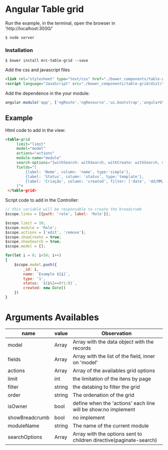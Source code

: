 # Angular Table grid

Run the example, in the terminal, open the browser in 'http://localhost:3000/'

````
$ node server
````
 
### Installation
````
$ bower install mrc-table-grid --save
````

Add the css and javascript files

```Html
<link rel="stylesheet" type="text/css" href="./bower_components/table-grid/dist/table-grid.css">
<script language="JavaScript" src="./bower_components/table-grid/dist/table-grid.js"></script>
```

Add the dependence in the your module:

```Javascript
angular.module('app', ['ngRoute','ngResource','ui.bootstrap','angularUtils.directives.dirPagination', 'table.grid'])
```


## Example

Html code to add in the view:

```Html
<table-grid 
     limit="limit"
     model="model"
     actions="actions"
     module-name="module"
     search-options="{withSearch: withSearch, withCreate: withSearch, moduleName: module}"
     fields="[
         {label: 'Nome', column: 'name', type:'simple'},
         {label: 'Status', column: 'status', type:'template'}, 
         {label: 'Criação', column: 'created', filter: ['date', 'dd/MM/yyyy'], type:'filter'}, 
     ]">
 </table-grid>
```

Script code to add in the Controller:

```javascript
// this variable will be responsable to create the breadcrumb
$scope.lines = [{path: 'role', label: 'Role'}];

$scope.limit = 10;
$scope.module = 'Role';
$scope.actions = ['edit', 'remove'];
$scope.showCreate = true;
$scope.showSearch = true;
$scope.model = [];

for(let i = 0; i<50; i++)
{
    $scope.model.push({
        _id: i,
        name: `Example ${i}`,
        type: '1',
        status: `${i%2==0?1:0}`,
        created: new Date()
    })
}
```

# Arguments Availables

name    | value | Observation
--------|------ | -----------
model   | Array | Array with the data object with the records
fields  | Array | Array with the list of the field, inner on 'model'
actions | Array | Array of the availables grid options
limit   | int   | the limitation of the itens by page
filter  | string | the databing to filter the grid
order   | string | The ordenation of the grid
isOwner  | bool  | define when the 'actions' each line will be show:no implement
showBreadcrumb | bool   | no implement
moduleName     | string | The name of the current module
searchOptions  | Array  | Array with the options sent to children directive(paginate-search)
